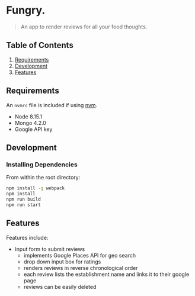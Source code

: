# Fungry.

> An app to render reviews for all your food thoughts.

## Table of Contents

1. [Requirements](#requirements)
2. [Development](#development)
3. [Features](#features)

## Requirements

An `nvmrc` file is included if using [nvm](https://github.com/creationix/nvm).

- Node 8.15.1
- Mongo 4.2.0
- Google API key

## Development

### Installing Dependencies

From within the root directory:

```sh
npm install -g webpack
npm install
npm run build
npm run start
```

## Features

Features include:
  - Input form to submit reviews
    - implements Google Places API for geo search
    - drop down input box for ratings
    - renders reviews in reverse chronological order
    - each review lists the establishment name and links it to their google page
    - reviews can be easily deleted